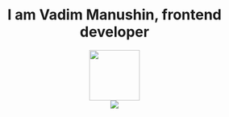 
<div align="center">
  <h1 align="center">I am Vadim Manushin, frontend developer</h1>
  <img src="https://media.giphy.com/media/M9gbBd9nbDrOTu1Mqx/giphy.gif" width="100"/>
</div>
<div align="center">
<picture>
<source
  srcset="http://github-readme-streak-stats.herokuapp.com?user=mvodev&theme=dark"
  media="(prefers-color-scheme: dark)"
@@ -13,6 +14,7 @@
/>
<img src="http://github-readme-streak-stats.herokuapp.com?user=mvodev&theme=dark" />
</picture>
 </div>
<!--
**mvodev/mvodev** is a ✨ _special_ ✨ repository because its `README.md` (this file) appears on your GitHub profile.

Here are some ideas to get you started:

- 🔭 I’m currently working on ...
- 🌱 I’m currently learning ...
- 👯 I’m looking to collaborate on ...
- 🤔 I’m looking for help with ...
- 💬 Ask me about ...
- 📫 How to reach me: ...
- 😄 Pronouns: ...
- ⚡ Fun fact: ...
-->
